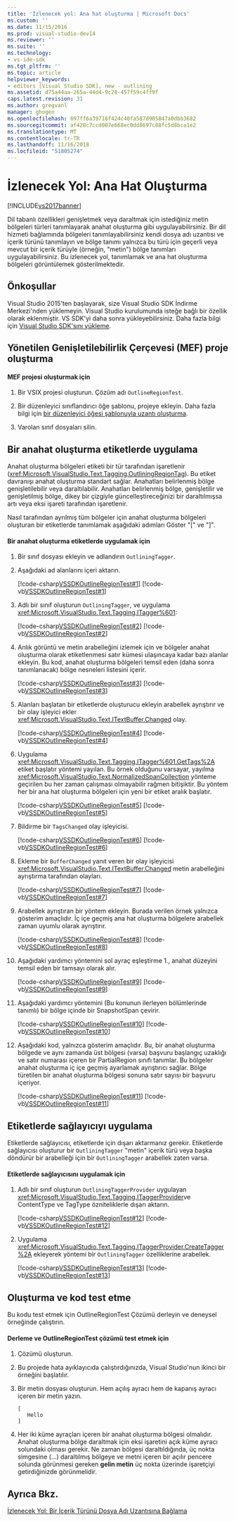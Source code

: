```yaml
---
title: 'İzlenecek yol: Ana hat oluşturma | Microsoft Docs'
ms.custom: ''
ms.date: 11/15/2016
ms.prod: visual-studio-dev14
ms.reviewer: ''
ms.suite: ''
ms.technology:
- vs-ide-sdk
ms.tgt_pltfrm: ''
ms.topic: article
helpviewer_keywords:
- editors [Visual Studio SDK], new - outlining
ms.assetid: d75a44aa-265a-44d4-9c28-457f59c4ff9f
caps.latest.revision: 31
ms.author: gregvanl
manager: ghogen
ms.openlocfilehash: 897ff6a39716f424c40fa587d905847a0dbb3682
ms.sourcegitcommit: af428c7ccd007e668ec0dd8697c88fc5d8bca1e2
ms.translationtype: MT
ms.contentlocale: tr-TR
ms.lasthandoff: 11/16/2018
ms.locfileid: "51805274"
---
```

# <a name="walkthrough-outlining"></a>İzlenecek Yol: Ana Hat Oluşturma
[!INCLUDE[vs2017banner](../includes/vs2017banner.md)]

Dil tabanlı özellikleri genişletmek veya daraltmak için istediğiniz metin bölgeleri türleri tanımlayarak anahat oluşturma gibi uygulayabilirsiniz. Bir dil hizmeti bağlamında bölgeleri tanımlayabilirsiniz kendi dosya adı uzantısı ve içerik türünü tanımlayın ve bölge tanımı yalnızca bu türü için geçerli veya mevcut bir içerik türüyle (örneğin, "metin") bölge tanımları uygulayabilirsiniz. Bu izlenecek yol, tanımlamak ve ana hat oluşturma bölgeleri görüntülemek gösterilmektedir.  
  
## <a name="prerequisites"></a>Önkoşullar  
 Visual Studio 2015'ten başlayarak, size Visual Studio SDK İndirme Merkezi'nden yüklemeyin. Visual Studio kurulumunda isteğe bağlı bir özellik olarak eklenmiştir. VS SDK'yi daha sonra yükleyebilirsiniz. Daha fazla bilgi için [Visual Studio SDK'sını yükleme](../extensibility/installing-the-visual-studio-sdk.md).  
  
## <a name="creating-a-managed-extensibility-framework-mef-project"></a>Yönetilen Genişletilebilirlik Çerçevesi (MEF) proje oluşturma  
  
#### <a name="to-create-a-mef-project"></a>MEF projesi oluşturmak için  
  
1.  Bir VSIX projesi oluşturun. Çözüm adı `OutlineRegionTest`.  
  
2.  Bir düzenleyici sınıflandırıcı öğe şablonu, projeye ekleyin. Daha fazla bilgi için [bir düzenleyici öğesi şablonuyla uzantı oluşturma](../extensibility/creating-an-extension-with-an-editor-item-template.md).  
  
3.  Varolan sınıf dosyaları silin.  
  
## <a name="implementing-an-outlining-tagger"></a>Bir anahat oluşturma etiketlerde uygulama  
 Anahat oluşturma bölgeleri etiketi bir tür tarafından işaretlenir (<xref:Microsoft.VisualStudio.Text.Tagging.OutliningRegionTag>). Bu etiket davranışı anahat oluşturma standart sağlar. Anahatları belirlenmiş bölge genişletilebilir veya daraltılabilir. Anahatları belirlenmiş bölge, genişletilir ve genişletilmiş bölge, dikey bir çizgiyle güncelleştireceğinizi bir daraltılmışsa artı veya eksi işareti tarafından işaretlenir.  
  
 Nasıl tarafından ayrılmış tüm bölgeler için anahat oluşturma bölgeleri oluşturan bir etiketlerde tanımlamak aşağıdaki adımları Göster "[" ve "]".  
  
#### <a name="to-implement-an-outlining-tagger"></a>Bir anahat oluşturma etiketlerde uygulamak için  
  
1.  Bir sınıf dosyası ekleyin ve adlandırın `OutliningTagger`.  
  
2.  Aşağıdaki ad alanlarını içeri aktarın.  
  
     [!code-csharp[VSSDKOutlineRegionTest#1](../snippets/csharp/VS_Snippets_VSSDK/vssdkoutlineregiontest/cs/outliningtagger.cs#1)]
     [!code-vb[VSSDKOutlineRegionTest#1](../snippets/visualbasic/VS_Snippets_VSSDK/vssdkoutlineregiontest/vb/outliningtagger.vb#1)]  
  
3.  Adlı bir sınıf oluşturun `OutliningTagger`, ve uygulama <xref:Microsoft.VisualStudio.Text.Tagging.ITagger%601>:  
  
     [!code-csharp[VSSDKOutlineRegionTest#2](../snippets/csharp/VS_Snippets_VSSDK/vssdkoutlineregiontest/cs/outliningtagger.cs#2)]
     [!code-vb[VSSDKOutlineRegionTest#2](../snippets/visualbasic/VS_Snippets_VSSDK/vssdkoutlineregiontest/vb/outliningtagger.vb#2)]  
  
4.  Anlık görüntü ve metin arabelleğini izlemek için ve bölgeler anahat oluşturma olarak etiketlenmesi satır kümesi ulaşıncaya kadar bazı alanlar ekleyin. Bu kod, anahat oluşturma bölgeleri temsil eden (daha sonra tanımlanacak) bölge nesneleri listesini içerir.  
  
     [!code-csharp[VSSDKOutlineRegionTest#3](../snippets/csharp/VS_Snippets_VSSDK/vssdkoutlineregiontest/cs/outliningtagger.cs#3)]
     [!code-vb[VSSDKOutlineRegionTest#3](../snippets/visualbasic/VS_Snippets_VSSDK/vssdkoutlineregiontest/vb/outliningtagger.vb#3)]  
  
5.  Alanları başlatan bir etiketlerde oluşturucu ekleyin arabellek ayrıştırır ve bir olay işleyici ekler <xref:Microsoft.VisualStudio.Text.ITextBuffer.Changed> olay.  
  
     [!code-csharp[VSSDKOutlineRegionTest#4](../snippets/csharp/VS_Snippets_VSSDK/vssdkoutlineregiontest/cs/outliningtagger.cs#4)]
     [!code-vb[VSSDKOutlineRegionTest#4](../snippets/visualbasic/VS_Snippets_VSSDK/vssdkoutlineregiontest/vb/outliningtagger.vb#4)]  
  
6.  Uygulama <xref:Microsoft.VisualStudio.Text.Tagging.ITagger%601.GetTags%2A> etiket başlatır yöntemi yayılan. Bu örnek olduğunu varsayar, yayılma <xref:Microsoft.VisualStudio.Text.NormalizedSpanCollection> yönteme geçirilen bu her zaman çalışması olmayabilir rağmen bitişiktir. Bu yöntem her bir ana hat oluşturma bölgeleri için yeni bir etiket aralık başlatır.  
  
     [!code-csharp[VSSDKOutlineRegionTest#5](../snippets/csharp/VS_Snippets_VSSDK/vssdkoutlineregiontest/cs/outliningtagger.cs#5)]
     [!code-vb[VSSDKOutlineRegionTest#5](../snippets/visualbasic/VS_Snippets_VSSDK/vssdkoutlineregiontest/vb/outliningtagger.vb#5)]  
  
7.  Bildirme bir `TagsChanged` olay işleyicisi.  
  
     [!code-csharp[VSSDKOutlineRegionTest#6](../snippets/csharp/VS_Snippets_VSSDK/vssdkoutlineregiontest/cs/outliningtagger.cs#6)]
     [!code-vb[VSSDKOutlineRegionTest#6](../snippets/visualbasic/VS_Snippets_VSSDK/vssdkoutlineregiontest/vb/outliningtagger.vb#6)]  
  
8.  Ekleme bir `BufferChanged` yanıt veren bir olay işleyicisi <xref:Microsoft.VisualStudio.Text.ITextBuffer.Changed> metin arabelleğini ayrıştırma tarafından olayları.  
  
     [!code-csharp[VSSDKOutlineRegionTest#7](../snippets/csharp/VS_Snippets_VSSDK/vssdkoutlineregiontest/cs/outliningtagger.cs#7)]
     [!code-vb[VSSDKOutlineRegionTest#7](../snippets/visualbasic/VS_Snippets_VSSDK/vssdkoutlineregiontest/vb/outliningtagger.vb#7)]  
  
9. Arabellek ayrıştıran bir yöntem ekleyin. Burada verilen örnek yalnızca gösterim amaçlıdır. İç içe geçmiş ana hat oluşturma bölgelere arabellek zaman uyumlu olarak ayrıştırır.  
  
     [!code-csharp[VSSDKOutlineRegionTest#8](../snippets/csharp/VS_Snippets_VSSDK/vssdkoutlineregiontest/cs/outliningtagger.cs#8)]
     [!code-vb[VSSDKOutlineRegionTest#8](../snippets/visualbasic/VS_Snippets_VSSDK/vssdkoutlineregiontest/vb/outliningtagger.vb#8)]  
  
10. Aşağıdaki yardımcı yöntemini sol ayraç eşleştirme 1., anahat düzeyini temsil eden bir tamsayı olarak alır.  
  
     [!code-csharp[VSSDKOutlineRegionTest#9](../snippets/csharp/VS_Snippets_VSSDK/vssdkoutlineregiontest/cs/outliningtagger.cs#9)]
     [!code-vb[VSSDKOutlineRegionTest#9](../snippets/visualbasic/VS_Snippets_VSSDK/vssdkoutlineregiontest/vb/outliningtagger.vb#9)]  
  
11. Aşağıdaki yardımcı yöntemini (Bu konunun ilerleyen bölümlerinde tanımlı) bir bölge içinde bir SnapshotSpan çevirir.  
  
     [!code-csharp[VSSDKOutlineRegionTest#10](../snippets/csharp/VS_Snippets_VSSDK/vssdkoutlineregiontest/cs/outliningtagger.cs#10)]
     [!code-vb[VSSDKOutlineRegionTest#10](../snippets/visualbasic/VS_Snippets_VSSDK/vssdkoutlineregiontest/vb/outliningtagger.vb#10)]  
  
12. Aşağıdaki kod, yalnızca gösterim amaçlıdır. Bu, bir anahat oluşturma bölgede ve aynı zamanda üst bölgesi (varsa) başvuru başlangıç uzaklığı ve satır numarası içeren bir PartialRegion sınıfı tanımlar. Bu bölgeler anahat oluşturma iç içe geçmiş ayarlamak ayrıştırıcı sağlar. Bölge türetilen bir anahat oluşturma bölgesi sonuna satır sayısı bir başvuru içeriyor.  
  
     [!code-csharp[VSSDKOutlineRegionTest#11](../snippets/csharp/VS_Snippets_VSSDK/vssdkoutlineregiontest/cs/outliningtagger.cs#11)]
     [!code-vb[VSSDKOutlineRegionTest#11](../snippets/visualbasic/VS_Snippets_VSSDK/vssdkoutlineregiontest/vb/outliningtagger.vb#11)]  
  
## <a name="implementing-a-tagger-provider"></a>Etiketlerde sağlayıcıyı uygulama  
 Etiketlerde sağlayıcısı, etiketlerde için dışarı aktarmanız gerekir. Etiketlerde sağlayıcısı oluşturur bir `OutliningTagger` "metin" içerik türü veya başka döndürür bir arabelleği için bir `OutliningTagger` arabellek zaten varsa.  
  
#### <a name="to-implement-a-tagger-provider"></a>Etiketlerde sağlayıcısını uygulamak için  
  
1.  Adlı bir sınıf oluşturun `OutliningTaggerProvider` uygulayan <xref:Microsoft.VisualStudio.Text.Tagging.ITaggerProvider>ve ContentType ve TagType özniteliklerle dışarı aktarın.  
  
     [!code-csharp[VSSDKOutlineRegionTest#12](../snippets/csharp/VS_Snippets_VSSDK/vssdkoutlineregiontest/cs/outliningtagger.cs#12)]
     [!code-vb[VSSDKOutlineRegionTest#12](../snippets/visualbasic/VS_Snippets_VSSDK/vssdkoutlineregiontest/vb/outliningtagger.vb#12)]  
  
2.  Uygulama <xref:Microsoft.VisualStudio.Text.Tagging.ITaggerProvider.CreateTagger%2A> ekleyerek yöntemi bir `OutliningTagger` özelliklerine arabellek.  
  
     [!code-csharp[VSSDKOutlineRegionTest#13](../snippets/csharp/VS_Snippets_VSSDK/vssdkoutlineregiontest/cs/outliningtagger.cs#13)]
     [!code-vb[VSSDKOutlineRegionTest#13](../snippets/visualbasic/VS_Snippets_VSSDK/vssdkoutlineregiontest/vb/outliningtagger.vb#13)]  
  
## <a name="building-and-testing-the-code"></a>Oluşturma ve kod test etme  
 Bu kodu test etmek için OutlineRegionTest Çözümü derleyin ve deneysel örneğinde çalıştırın.  
  
#### <a name="to-build-and-test-the-outlineregiontest-solution"></a>Derleme ve OutlineRegionTest çözümü test etmek için  
  
1.  Çözümü oluşturun.  
  
2.  Bu projede hata ayıklayıcıda çalıştırdığınızda, Visual Studio'nun ikinci bir örneğini başlatılır.  
  
3.  Bir metin dosyası oluşturun. Hem açılış ayracı hem de kapanış ayracı içeren bir metin yazın.  
  
    ```  
    [  
       Hello  
    ]  
    ```  
  
4.  Her iki küme ayraçları içeren bir anahat oluşturma bölgesi olmalıdır. Anahat oluşturma bölge daraltmak için eksi işaretini açık küme ayracı solundaki olması gerekir. Ne zaman bölgesi daraltıldığında, üç nokta simgesine (...) daraltılmış bölgeye ve metni içeren bir açılır pencere solunda görünmesi gereken **gelin metin** üç nokta üzerinde işaretçiyi getirdiğinizde görünmelidir.  
  
## <a name="see-also"></a>Ayrıca Bkz.  
 [İzlenecek Yol: Bir İçerik Türünü Dosya Adı Uzantısına Bağlama](../extensibility/walkthrough-linking-a-content-type-to-a-file-name-extension.md)

